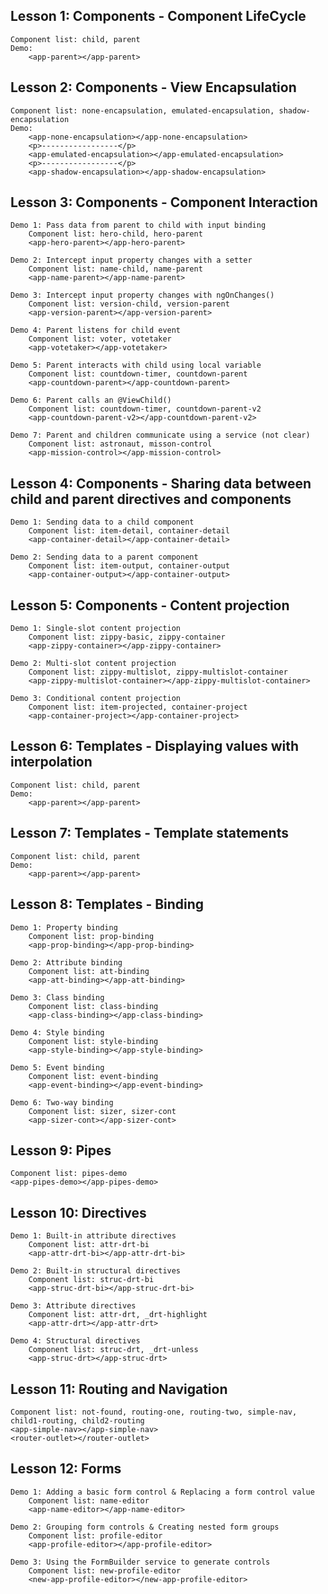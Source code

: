 ## Lesson 1: Components - Component LifeCycle

    Component list: child, parent
    Demo: 
        <app-parent></app-parent>
## Lesson 2: Components - View Encapsulation

    Component list: none-encapsulation, emulated-encapsulation, shadow-encapsulation
    Demo: 
        <app-none-encapsulation></app-none-encapsulation>
        <p>-----------------</p>
        <app-emulated-encapsulation></app-emulated-encapsulation>
        <p>-----------------</p>
        <app-shadow-encapsulation></app-shadow-encapsulation>
## Lesson 3: Components - Component Interaction

    Demo 1: Pass data from parent to child with input binding
        Component list: hero-child, hero-parent
        <app-hero-parent></app-hero-parent>

    Demo 2: Intercept input property changes with a setter
        Component list: name-child, name-parent
        <app-name-parent></app-name-parent>

    Demo 3: Intercept input property changes with ngOnChanges()
        Component list: version-child, version-parent
        <app-version-parent></app-version-parent>

    Demo 4: Parent listens for child event
        Component list: voter, votetaker
        <app-votetaker></app-votetaker>

    Demo 5: Parent interacts with child using local variable
        Component list: countdown-timer, countdown-parent
        <app-countdown-parent></app-countdown-parent>

    Demo 6: Parent calls an @ViewChild()
        Component list: countdown-timer, countdown-parent-v2
        <app-countdown-parent-v2></app-countdown-parent-v2>

    Demo 7: Parent and children communicate using a service (not clear)
        Component list: astronaut, misson-control
        <app-mission-control></app-mission-control>
## Lesson 4: Components - Sharing data between child and parent directives and components
    
    Demo 1: Sending data to a child component
        Component list: item-detail, container-detail
        <app-container-detail></app-container-detail>

    Demo 2: Sending data to a parent component
        Component list: item-output, container-output
        <app-container-output></app-container-output>
## Lesson 5: Components - Content projection

    Demo 1: Single-slot content projection
        Component list: zippy-basic, zippy-container
        <app-zippy-container></app-zippy-container>

    Demo 2: Multi-slot content projection
        Component list: zippy-multislot, zippy-multislot-container
        <app-zippy-multislot-container></app-zippy-multislot-container>

    Demo 3: Conditional content projection
        Component list: item-projected, container-project
        <app-container-project></app-container-project>
## Lesson 6: Templates - Displaying values with interpolation
    
    Component list: child, parent
    Demo: 
        <app-parent></app-parent>
## Lesson 7: Templates - Template statements

    Component list: child, parent
    Demo: 
        <app-parent></app-parent>
## Lesson 8: Templates - Binding

    Demo 1: Property binding
        Component list: prop-binding
        <app-prop-binding></app-prop-binding>
    
    Demo 2: Attribute binding
        Component list: att-binding
        <app-att-binding></app-att-binding>

    Demo 3: Class binding
        Component list: class-binding
        <app-class-binding></app-class-binding>

    Demo 4: Style binding
        Component list: style-binding
        <app-style-binding></app-style-binding>

    Demo 5: Event binding
        Component list: event-binding
        <app-event-binding></app-event-binding>

    Demo 6: Two-way binding
        Component list: sizer, sizer-cont
        <app-sizer-cont></app-sizer-cont>
## Lesson 9: Pipes

    Component list: pipes-demo
    <app-pipes-demo></app-pipes-demo>
## Lesson 10: Directives

    Demo 1: Built-in attribute directives
        Component list: attr-drt-bi
        <app-attr-drt-bi></app-attr-drt-bi>

    Demo 2: Built-in structural directives
        Component list: struc-drt-bi
        <app-struc-drt-bi></app-struc-drt-bi>
        
    Demo 3: Attribute directives
        Component list: attr-drt, _drt-highlight
        <app-attr-drt></app-attr-drt>
        
    Demo 4: Structural directives
        Component list: struc-drt, _drt-unless
        <app-struc-drt></app-struc-drt>
## Lesson 11: Routing and Navigation

    Component list: not-found, routing-one, routing-two, simple-nav, child1-routing, child2-routing
    <app-simple-nav></app-simple-nav>
    <router-outlet></router-outlet>
## Lesson 12: Forms

    Demo 1: Adding a basic form control & Replacing a form control value
        Component list: name-editor
        <app-name-editor></app-name-editor>

    Demo 2: Grouping form controls & Creating nested form groups
        Component list: profile-editor
        <app-profile-editor></app-profile-editor>

    Demo 3: Using the FormBuilder service to generate controls
        Component list: new-profile-editor
        <new-app-profile-editor></new-app-profile-editor>
